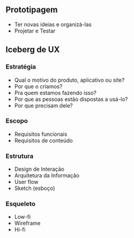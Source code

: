 ## Prototipagem
- Ter novas ideias e organizá-las
- Projetar e Testar

## Iceberg de UX
### Estratégia
- Qual o motivo do produto, aplicativo ou site?
- Por que o criamos?
- Pra quem estamos fazendo isso?
- Por que as pessoas estão dispostas a usá-lo?
- Por que precisam dele?

### Escopo
- Requisitos funcionais
- Requisitos de conteúdo

### Estrutura
- Design de Interação
- Arquitetura da Informação
- User flow
- Sketch (esboço)

### Esqueleto
- Low-fi
- Wireframe 
- Hi-fi 